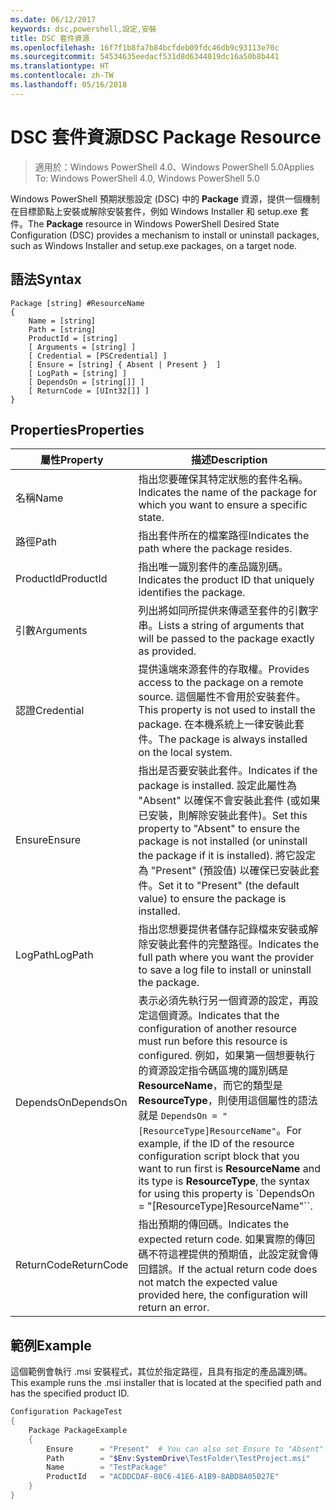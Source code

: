 ```yaml
---
ms.date: 06/12/2017
keywords: dsc,powershell,設定,安裝
title: DSC 套件資源
ms.openlocfilehash: 16f7f1b8fa7b84bcfdeb09fdc46db9c93113e70c
ms.sourcegitcommit: 54534635eedacf531d8d6344019dc16a50b8b441
ms.translationtype: HT
ms.contentlocale: zh-TW
ms.lasthandoff: 05/16/2018
---
```

# <a name="dsc-package-resource"></a><span data-ttu-id="7957a-103">DSC 套件資源</span><span class="sxs-lookup"><span data-stu-id="7957a-103">DSC Package Resource</span></span>

> <span data-ttu-id="7957a-104">適用於：Windows PowerShell 4.0、Windows PowerShell 5.0</span><span class="sxs-lookup"><span data-stu-id="7957a-104">Applies To: Windows PowerShell 4.0, Windows PowerShell 5.0</span></span>

<span data-ttu-id="7957a-105">Windows PowerShell 預期狀態設定 (DSC) 中的 **Package** 資源，提供一個機制在目標節點上安裝或解除安裝套件，例如 Windows Installer 和 setup.exe 套件。</span><span class="sxs-lookup"><span data-stu-id="7957a-105">The **Package** resource in Windows PowerShell Desired State Configuration (DSC) provides a mechanism to install or uninstall packages, such as Windows Installer and setup.exe packages, on a target node.</span></span>

## <a name="syntax"></a><span data-ttu-id="7957a-106">語法</span><span class="sxs-lookup"><span data-stu-id="7957a-106">Syntax</span></span>

```
Package [string] #ResourceName
{
    Name = [string]
    Path = [string]
    ProductId = [string]
    [ Arguments = [string] ]
    [ Credential = [PSCredential] ]
    [ Ensure = [string] { Absent | Present }  ]
    [ LogPath = [string] ]
    [ DependsOn = [string[]] ]
    [ ReturnCode = [UInt32[]] ]
}
```

## <a name="properties"></a><span data-ttu-id="7957a-107">Properties</span><span class="sxs-lookup"><span data-stu-id="7957a-107">Properties</span></span>
|  <span data-ttu-id="7957a-108">屬性</span><span class="sxs-lookup"><span data-stu-id="7957a-108">Property</span></span>  |  <span data-ttu-id="7957a-109">描述</span><span class="sxs-lookup"><span data-stu-id="7957a-109">Description</span></span>   |
|---|---|
| <span data-ttu-id="7957a-110">名稱</span><span class="sxs-lookup"><span data-stu-id="7957a-110">Name</span></span>| <span data-ttu-id="7957a-111">指出您要確保其特定狀態的套件名稱。</span><span class="sxs-lookup"><span data-stu-id="7957a-111">Indicates the name of the package for which you want to ensure a specific state.</span></span>|
| <span data-ttu-id="7957a-112">路徑</span><span class="sxs-lookup"><span data-stu-id="7957a-112">Path</span></span>| <span data-ttu-id="7957a-113">指出套件所在的檔案路徑</span><span class="sxs-lookup"><span data-stu-id="7957a-113">Indicates the path where the package resides.</span></span>|
| <span data-ttu-id="7957a-114">ProductId</span><span class="sxs-lookup"><span data-stu-id="7957a-114">ProductId</span></span>| <span data-ttu-id="7957a-115">指出唯一識別套件的產品識別碼。</span><span class="sxs-lookup"><span data-stu-id="7957a-115">Indicates the product ID that uniquely identifies the package.</span></span>|
| <span data-ttu-id="7957a-116">引數</span><span class="sxs-lookup"><span data-stu-id="7957a-116">Arguments</span></span>| <span data-ttu-id="7957a-117">列出將如同所提供來傳遞至套件的引數字串。</span><span class="sxs-lookup"><span data-stu-id="7957a-117">Lists a string of arguments that will be passed to the package exactly as provided.</span></span>|
| <span data-ttu-id="7957a-118">認證</span><span class="sxs-lookup"><span data-stu-id="7957a-118">Credential</span></span>| <span data-ttu-id="7957a-119">提供遠端來源套件的存取權。</span><span class="sxs-lookup"><span data-stu-id="7957a-119">Provides access to the package on a remote source.</span></span> <span data-ttu-id="7957a-120">這個屬性不會用於安裝套件。</span><span class="sxs-lookup"><span data-stu-id="7957a-120">This property is not used to install the package.</span></span> <span data-ttu-id="7957a-121">在本機系統上一律安裝此套件。</span><span class="sxs-lookup"><span data-stu-id="7957a-121">The package is always installed on the local system.</span></span>|
| <span data-ttu-id="7957a-122">Ensure</span><span class="sxs-lookup"><span data-stu-id="7957a-122">Ensure</span></span>| <span data-ttu-id="7957a-123">指出是否要安裝此套件。</span><span class="sxs-lookup"><span data-stu-id="7957a-123">Indicates if the package is installed.</span></span> <span data-ttu-id="7957a-124">設定此屬性為 "Absent" 以確保不會安裝此套件 (或如果已安裝，則解除安裝此套件)。</span><span class="sxs-lookup"><span data-stu-id="7957a-124">Set this property to "Absent" to ensure the package is not installed (or uninstall the package if it is installed).</span></span> <span data-ttu-id="7957a-125">將它設定為 "Present" (預設值) 以確保已安裝此套件。</span><span class="sxs-lookup"><span data-stu-id="7957a-125">Set it to "Present" (the default value) to ensure the package is installed.</span></span>|
| <span data-ttu-id="7957a-126">LogPath</span><span class="sxs-lookup"><span data-stu-id="7957a-126">LogPath</span></span>| <span data-ttu-id="7957a-127">指出您想要提供者儲存記錄檔來安裝或解除安裝此套件的完整路徑。</span><span class="sxs-lookup"><span data-stu-id="7957a-127">Indicates the full path where you want the provider to save a log file to install or uninstall the package.</span></span>|
| <span data-ttu-id="7957a-128">DependsOn</span><span class="sxs-lookup"><span data-stu-id="7957a-128">DependsOn</span></span> | <span data-ttu-id="7957a-129">表示必須先執行另一個資源的設定，再設定這個資源。</span><span class="sxs-lookup"><span data-stu-id="7957a-129">Indicates that the configuration of another resource must run before this resource is configured.</span></span> <span data-ttu-id="7957a-130">例如，如果第一個想要執行的資源設定指令碼區塊的識別碼是 **ResourceName**，而它的類型是 **ResourceType**，則使用這個屬性的語法就是 `DependsOn = "[ResourceType]ResourceName"`。</span><span class="sxs-lookup"><span data-stu-id="7957a-130">For example, if the ID of the resource configuration script block that you want to run first is **ResourceName** and its type is **ResourceType**, the syntax for using this property is \`DependsOn = "[ResourceType]ResourceName"\`\`.</span></span>|
| <span data-ttu-id="7957a-131">ReturnCode</span><span class="sxs-lookup"><span data-stu-id="7957a-131">ReturnCode</span></span>| <span data-ttu-id="7957a-132">指出預期的傳回碼。</span><span class="sxs-lookup"><span data-stu-id="7957a-132">Indicates the expected return code.</span></span> <span data-ttu-id="7957a-133">如果實際的傳回碼不符這裡提供的預期值，此設定就會傳回錯誤。</span><span class="sxs-lookup"><span data-stu-id="7957a-133">If the actual return code does not match the expected value provided here, the configuration will return an error.</span></span>|

## <a name="example"></a><span data-ttu-id="7957a-134">範例</span><span class="sxs-lookup"><span data-stu-id="7957a-134">Example</span></span>

<span data-ttu-id="7957a-135">這個範例會執行 .msi 安裝程式，其位於指定路徑，且具有指定的產品識別碼。</span><span class="sxs-lookup"><span data-stu-id="7957a-135">This example runs the .msi installer that is located at the specified path and has the specified product ID.</span></span>

```powershell
Configuration PackageTest
{
    Package PackageExample
    {
        Ensure      = "Present"  # You can also set Ensure to "Absent"
        Path        = "$Env:SystemDrive\TestFolder\TestProject.msi"
        Name        = "TestPackage"
        ProductId   = "ACDDCDAF-80C6-41E6-A1B9-8ABD8A05027E"
    }
}
```